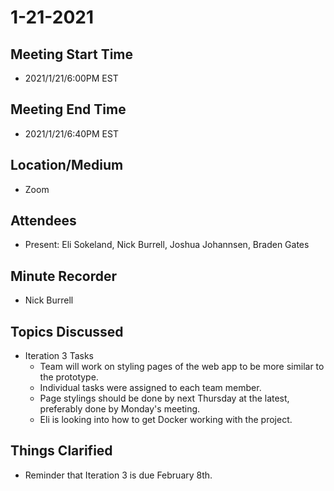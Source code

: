 # 1-21-2021
## Meeting Start Time
- 2021/1/21/6:00PM EST

## Meeting End Time
- 2021/1/21/6:40PM EST

## Location/Medium
- Zoom

## Attendees
- Present: Eli Sokeland, Nick Burrell, Joshua Johannsen, Braden Gates

## Minute Recorder
- Nick Burrell

## Topics Discussed
- Iteration 3 Tasks
  - Team will work on styling pages of the web app to be more similar to the prototype.
  - Individual tasks were assigned to each team member.
  - Page stylings should be done by next Thursday at the latest, preferably done by Monday's meeting.
  - Eli is looking into how to get Docker working with the project.
## Things Clarified
- Reminder that Iteration 3 is due February 8th.
